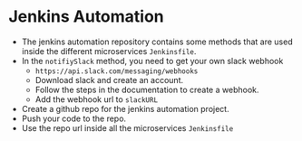 # Jenkins Automation

* The jenkins automation repository contains some methods that are used inside the different microservices `Jenkinsfile`.
* In the `notifiySlack` method, you need to get your own slack webhook
  * `https://api.slack.com/messaging/webhooks`
  * Download slack and create an account.
  * Follow the steps in the documentation to create a webhook.
  * Add the webhook url to `slackURL`
* Create a github repo for the jenkins automation project.
* Push your code to the repo.
* Use the repo url inside all the microservices `Jenkinsfile`
